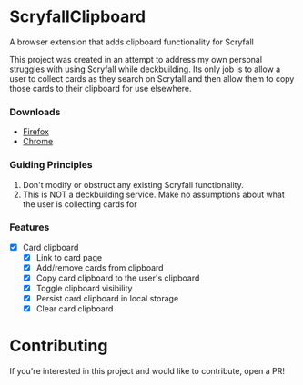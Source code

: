 # ScryfallClipboard

A browser extension that adds clipboard functionality for Scryfall

This project was created in an attempt to address my own personal struggles with using Scryfall while deckbuilding. Its only job is to allow a user to collect cards as they search on Scryfall and then allow them to copy those cards to their clipboard for use elsewhere.

### Downloads
- [Firefox](https://addons.mozilla.org/en-US/firefox/addon/scryfall-clipboard/)
- [Chrome](https://chrome.google.com/webstore/detail/card-clip/npglimimpnllddjddphoagcngmiipkkc?hl=en)

### Guiding Principles

1. Don't modify or obstruct any existing Scryfall functionality.
2. This is NOT a deckbuilding service. Make no assumptions about what the user is collecting cards for

### Features

- [x] Card clipboard
  - [x] Link to card page
  - [x] Add/remove cards from clipboard
  - [x] Copy card clipboard to the user's clipboard
  - [x] Toggle clipboard visibility
  - [x] Persist card clipboard in local storage
  - [x] Clear card clipboard

# Contributing

If you're interested in this project and would like to contribute, open a PR!
